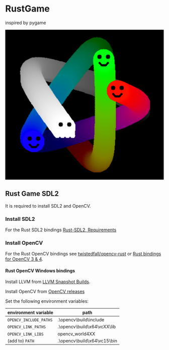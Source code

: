 # RustGame

inspired by pygame

![creature animation](screenshots/creature_animation.png)

## Rust Game SDL2

It is required to install SDL2 and OpenCV.

### Install SDL2

For the Rust SDL2 bindings [Rust-SDL2, Requirements](https://github.com/Rust-SDL2/rust-sdl2#requirements)

### Install OpenCV

For the Rust OpenCV bindings see [twistedfall/opencv-rust](https://github.com/twistedfall/opencv-rust#rust-opencv-bindings) or [Rust bindings for OpenCV 3 & 4](https://rustrepo.com/repo/twistedfall-opencv-rust-rust-image-processing#rust-opencv-bindings).

#### Rust OpenCV Windows bindings

Install LLVM from [LLVM Snapshot Builds](https://llvm.org/builds/).

Install OpenCV from [OpenCV releases](https://opencv.org/releases/)  

Set the following environment variables:

| environment variable   | path                        |
|------------------------|-----------------------------|
| `OPENCV_INCLUDE_PATHS` | .\opencv\build\include      |
| `OPENCV_LINK_PATHS`    | .\opencv\build\x64\vcXX\lib |
| `OPENCV_LINK_LIBS`     | opencv_world4XX             |
| (add to) `PATH`        | .\opencv\build\x64\vc15\bin |

